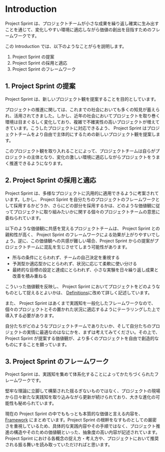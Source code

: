 # Introduction

Project Sprint は、プロジェクトチームが小さな成果を繰り返し確実に生み出すことを通じて、変化しやすい環境に適応しながら価値の創出を目指すためのフレームワークです。

この Introduction では、以下のようなことがらを説明します。
  1. Project Sprint の提案
  2. Project Sprint の採用と適応
  3. Project Sprint のフレームワーク

## 1. Project Sprint の提案

Project Sprint は、新しいプロジェクト観を提案することを目的としています。

プロジェクトの推進に関しては、これまでの社会においても多くの知見が蓄えられ、活用されてきました。しかし、近年の社会においてプロジェクトを取り巻く環境は目まぐるしく変化しており、複雑で不確実性の高いプロジェクトが増えてきています。こうしたプロジェクトに対応できるよう、 Project Sprint はプロジェクトチームをより自由で主体的にするための新しいプロジェクト観を提案します。

このプロジェクト観を取り入れることによって、プロジェクトチームは自らがプロジェクトの主体となり、変化の激しい環境に適応しながらプロジェクトをうまく推進できるようになります。

## 2. Project Sprint の採用と適応

Project Sprint は、多様なプロジェクトに汎用的に適用できるように考案されています。しかし、 Project Sprint を自分たちのプロジェクトのフレームワークとして採用するかどうか、さらにどの部分を採用するかは、どのような価値観に従ってプロジェクトに取り組みたいかに関する個々のプロジェクトチームの意思に委ねられています。

以下のような価値観に共感を覚えるプロジェクトチームは、 Project Sprint との親和性が高く、 Project Sprint のフレームワークによる効果が上がりやすいでしょう。逆に、この価値観への共感が難しい場合、Project Sprint からの提案がプロジェクトチームに混乱を生じさせてしまう可能性があります。

- 所与の条件にとらわれず、チームの自己決定を重視する
- 予測型か適応型かにとらわれず、状況に応じて柔軟に使い分ける
- 最終的な目標の設定と達成にとらわれず、小さな実験を日々繰り返し成果と改善を積み重ねる

こういった価値観を反映し、 Project Sprint においてプロジェクトをどのようなものとして捉えるとよいかは、 [Definitions](definitions.md)に改めて詳しく記述しています。

また、 Project Sprint はあくまで実践知を一般化したフレームワークなので、個々のプロジェクトとその置かれた状況に適応するようにテーラリングした上で導入する必要があります。

自分たちがどのようなプロジェクトチームでありたいか、そして自分たちのプロジェクトの実情に最適なのはなにかを、まずは考えてみてください。その上で、 Project Sprint が提案する価値観が、より多くのプロジェクトを自由で創造的なものにすることを願っています。

## 3. Project Sprint のフレームワーク

Project Sprint は、実践知を集めて体系化することによってかたちづくられたフレームワークです。

堅牢な理論に立脚して構築された揺るぎないものではなく、プロジェクトの現場から日々新たな実践知を取り込みながら更新が続けられており、大きな進化の可能性も秘められています。

現在の Project Sprint の中でももっとも本質的な価値と言える内容を、 [Framework](framework.md) にまとめています。Project Sprint の根幹をなすものとしての厳密さを重視しているため、具体的な実践内容やその手順ではなく、プロジェクト推進の構造やそのための価値観といった、抽象度の高い内容が記述されています。 Project Sprint における各概念の捉え方・考え方や、プロジェクトにおいて推奨される振る舞いを読み取っていただければと思います。
